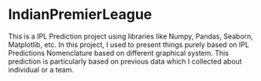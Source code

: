 # IndianPremierLeague
This is a IPL Prediction project using libraries like Numpy, Pandas, Seaborn, Matplotlib, etc. In this project, I used to present things purely based on IPL Predictions Nomenclature based on different graphical system. This prediction is particularly based on previous data which I collected about individual or a team.

